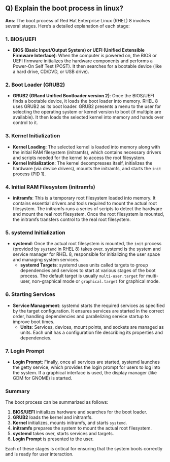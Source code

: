 ## Q) Explain the boot process in linux?

**Ans**: The boot process of Red Hat Enterprise Linux (RHEL) 8 involves several stages. Here’s a detailed explanation of each stage:

### 1. BIOS/UEFI
- **BIOS (Basic Input/Output System) or UEFI (Unified Extensible Firmware Interface)**: When the computer is powered on, the BIOS or UEFI firmware initializes the hardware components and performs a Power-On Self Test (POST). It then searches for a bootable device (like a hard drive, CD/DVD, or USB drive).

### 2. Boot Loader (GRUB2)
- **GRUB2 (GRand Unified Bootloader version 2)**: Once the BIOS/UEFI finds a bootable device, it loads the boot loader into memory. RHEL 8 uses GRUB2 as its boot loader. GRUB2 presents a menu to the user for selecting the operating system or kernel version to boot (if multiple are available). It then loads the selected kernel into memory and hands over control to it.

### 3. Kernel Initialization
- **Kernel Loading**: The selected kernel is loaded into memory along with the initial RAM filesystem (initramfs), which contains necessary drivers and scripts needed for the kernel to access the root filesystem.
- **Kernel Initialization**: The kernel decompresses itself, initializes the hardware (via device drivers), mounts the initramfs, and starts the `init` process (PID 1).

### 4. Initial RAM Filesystem (initramfs)
- **initramfs**: This is a temporary root filesystem loaded into memory. It contains essential drivers and tools required to mount the actual root filesystem. The initramfs runs a series of scripts to detect the hardware and mount the real root filesystem. Once the root filesystem is mounted, the initramfs transfers control to the real root filesystem.

### 5. systemd Initialization
- **systemd**: Once the actual root filesystem is mounted, the `init` process (provided by `systemd` in RHEL 8) takes over. systemd is the system and service manager for RHEL 8, responsible for initializing the user space and managing system services.
  - **systemd Targets**: systemd uses units called targets to group dependencies and services to start at various stages of the boot process. The default target is usually `multi-user.target` for multi-user, non-graphical mode or `graphical.target` for graphical mode.

### 6. Starting Services
- **Service Management**: systemd starts the required services as specified by the target configuration. It ensures services are started in the correct order, handling dependencies and parallelizing service startup to improve boot times.
  - **Units**: Services, devices, mount points, and sockets are managed as units. Each unit has a configuration file describing its properties and dependencies.

### 7. Login Prompt
- **Login Prompt**: Finally, once all services are started, systemd launches the getty service, which provides the login prompt for users to log into the system. If a graphical interface is used, the display manager (like GDM for GNOME) is started.

### Summary
The boot process can be summarized as follows:
1. **BIOS/UEFI** initializes hardware and searches for the boot loader.
2. **GRUB2** loads the kernel and initramfs.
3. **Kernel** initializes, mounts initramfs, and starts `systemd`.
4. **initramfs** prepares the system to mount the actual root filesystem.
5. **systemd** takes over, starts services and targets.
6. **Login Prompt** is presented to the user.

Each of these stages is critical for ensuring that the system boots correctly and is ready for user interaction.
